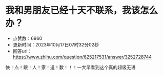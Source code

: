 # 我和男朋友已经十天不联系，我该怎么办？
- 点赞数：6960
- 更新时间：2023年10月17日07时32分02秒
- 回答url：https://www.zhihu.com/question/625217531/answer/3252728744
<body>
 <p data-pid="rsfuCFQg">快！点！跟！人！家！道！歉！！！一大早看到这个真的超级无语 ️</p>
</body>